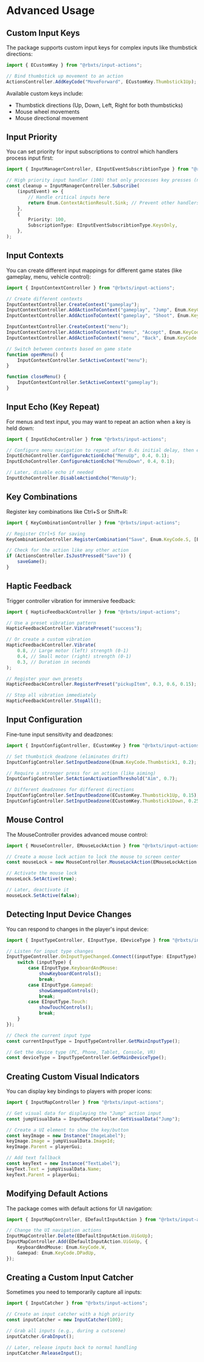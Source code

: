 # Advanced Usage

## Custom Input Keys

The package supports custom input keys for complex inputs like thumbstick directions:

```ts
import { ECustomKey } from "@rbxts/input-actions";

// Bind thumbstick up movement to an action
ActionsController.AddKeyCode("MoveForward", ECustomKey.Thumbstick1Up);
```

Available custom keys include:

- Thumbstick directions (Up, Down, Left, Right for both thumbsticks)
- Mouse wheel movements
- Mouse directional movement

## Input Priority

You can set priority for input subscriptions to control which handlers process input first:

```ts
import { InputManagerController, EInputEventSubscribtionType } from "@rbxts/input-actions";

// High priority input handler (100) that only processes key presses (not changes)
const cleanup = InputManagerController.Subscribe(
	(inputEvent) => {
		// Handle critical inputs here
		return Enum.ContextActionResult.Sink; // Prevent other handlers from processing
	},
	{
		Priority: 100,
		SubscriptionType: EInputEventSubscribtionType.KeysOnly,
	},
);
```

## Input Contexts

You can create different input mappings for different game states (like gameplay, menu, vehicle control):

```ts
import { InputContextController } from "@rbxts/input-actions";

// Create different contexts
InputContextController.CreateContext("gameplay");
InputContextController.AddActionToContext("gameplay", "Jump", Enum.KeyCode.Space);
InputContextController.AddActionToContext("gameplay", "Shoot", Enum.KeyCode.MouseButton1);

InputContextController.CreateContext("menu");
InputContextController.AddActionToContext("menu", "Accept", Enum.KeyCode.Return);
InputContextController.AddActionToContext("menu", "Back", Enum.KeyCode.Escape);

// Switch between contexts based on game state
function openMenu() {
	InputContextController.SetActiveContext("menu");
}

function closeMenu() {
	InputContextController.SetActiveContext("gameplay");
}
```

## Input Echo (Key Repeat)

For menus and text input, you may want to repeat an action when a key is held down:

```ts
import { InputEchoController } from "@rbxts/input-actions";

// Configure menu navigation to repeat after 0.4s initial delay, then every 0.1s
InputEchoController.ConfigureActionEcho("MenuUp", 0.4, 0.1);
InputEchoController.ConfigureActionEcho("MenuDown", 0.4, 0.1);

// Later, disable echo if needed
InputEchoController.DisableActionEcho("MenuUp");
```

## Key Combinations

Register key combinations like Ctrl+S or Shift+R:

```ts
import { KeyCombinationController } from "@rbxts/input-actions";

// Register Ctrl+S for saving
KeyCombinationController.RegisterCombination("Save", Enum.KeyCode.S, [Enum.KeyCode.LeftControl]);

// Check for the action like any other action
if (ActionsController.IsJustPressed("Save")) {
	saveGame();
}
```

## Haptic Feedback

Trigger controller vibration for immersive feedback:

```ts
import { HapticFeedbackController } from "@rbxts/input-actions";

// Use a preset vibration pattern
HapticFeedbackController.VibratePreset("success");

// Or create a custom vibration
HapticFeedbackController.Vibrate(
	0.8, // Large motor (left) strength (0-1)
	0.4, // Small motor (right) strength (0-1)
	0.3, // Duration in seconds
);

// Register your own presets
HapticFeedbackController.RegisterPreset("pickupItem", 0.3, 0.6, 0.15);

// Stop all vibration immediately
HapticFeedbackController.StopAll();
```

## Input Configuration

Fine-tune input sensitivity and deadzones:

```ts
import { InputConfigController, ECustomKey } from "@rbxts/input-actions";

// Set thumbstick deadzone (eliminates drift)
InputConfigController.SetInputDeadzone(Enum.KeyCode.Thumbstick1, 0.2);

// Require a stronger press for an action (like aiming)
InputConfigController.SetActionActivationThreshold("Aim", 0.7);

// Different deadzones for different directions
InputConfigController.SetInputDeadzone(ECustomKey.Thumbstick1Up, 0.15);
InputConfigController.SetInputDeadzone(ECustomKey.Thumbstick1Down, 0.25);
```

## Mouse Control

The MouseController provides advanced mouse control:

```ts
import { MouseController, EMouseLockAction } from "@rbxts/input-actions";

// Create a mouse lock action to lock the mouse to screen center
const mouseLock = new MouseController.MouseLockAction(EMouseLockAction.LockMouseCenter);

// Activate the mouse lock
mouseLock.SetActive(true);

// Later, deactivate it
mouseLock.SetActive(false);
```

## Detecting Input Device Changes

You can respond to changes in the player's input device:

```ts
import { InputTypeController, EInputType, EDeviceType } from "@rbxts/input-actions";

// Listen for input type changes
InputTypeController.OnInputTypeChanged.Connect((inputType: EInputType) => {
	switch (inputType) {
		case EInputType.KeyboardAndMouse:
			showKeyboardControls();
			break;
		case EInputType.Gamepad:
			showGamepadControls();
			break;
		case EInputType.Touch:
			showTouchControls();
			break;
	}
});

// Check the current input type
const currentInputType = InputTypeController.GetMainInputType();

// Get the device type (PC, Phone, Tablet, Console, VR)
const deviceType = InputTypeController.GetMainDeviceType();
```

## Creating Custom Visual Indicators

You can display key bindings to players with proper icons:

```ts
import { InputMapController } from "@rbxts/input-actions";

// Get visual data for displaying the "Jump" action input
const jumpVisualData = InputMapController.GetVisualData("Jump");

// Create a UI element to show the key/button
const keyImage = new Instance("ImageLabel");
keyImage.Image = jumpVisualData.ImageId;
keyImage.Parent = playerGui;

// Add text fallback
const keyText = new Instance("TextLabel");
keyText.Text = jumpVisualData.Name;
keyText.Parent = playerGui;
```

## Modifying Default Actions

The package comes with default actions for UI navigation:

```ts
import { InputMapController, EDefaultInputAction } from "@rbxts/input-actions";

// Change the UI navigation actions
InputMapController.Delete(EDefaultInputAction.UiGoUp);
InputMapController.Add(EDefaultInputAction.UiGoUp, {
	KeyboardAndMouse: Enum.KeyCode.W,
	Gamepad: Enum.KeyCode.DPadUp,
});
```

## Creating a Custom Input Catcher

Sometimes you need to temporarily capture all inputs:

```ts
import { InputCatcher } from "@rbxts/input-actions";

// Create an input catcher with a high priority
const inputCatcher = new InputCatcher(100);

// Grab all inputs (e.g., during a cutscene)
inputCatcher.GrabInput();

// Later, release inputs back to normal handling
inputCatcher.ReleaseInput();
```

